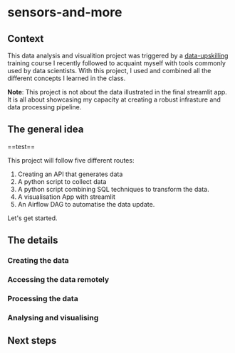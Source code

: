# sensors-and-more

## Context

This data analysis and visualition project was triggered by a [data-upskilling](https://benjamin-dubreu.systeme.io/programme-data-upskilling) training course I recently followed to acquaint myself with tools commonly used by data scientists. With this project, I used and combined all the different concepts I learned in the class.


**Note**: This project is not about the data illustrated in the final streamlit app. It is all about showcasing my capacity at creating a robust infrasture and data processing pipeline.



## The general idea

==test==



This project will follow five different routes:
1. Creating an API that generates data
2. A python script to collect data
3. A python script combining SQL techniques to transform the data.
4. A visualisation App with streamlit
5. An Airflow DAG to automatise the data update.

Let's get started.

## The details


### Creating the data


### Accessing the data remotely


### Processing the data


### Analysing and visualising


## Next steps
